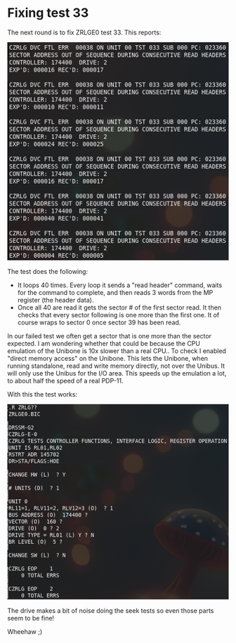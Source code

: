 # Fixing test 33

The next round is to fix ZRLGE0 test 33. This reports:

![test result](test33-result.png)

The test does the following:

* It loops 40 times. Every loop it sends a "read header" command, waits for the command to complete, and then reads 3 words from the MP register (the header data).
* Once all 40 are read it gets the sector # of the first sector read. It then checks that every sector following is one more than the first one. It of course wraps to sector 0 once sector 39 has been read.

In our failed test we often get a sector that is one more than the sector expected. I am wondering whether that could be because the CPU emulation of the Unibone is 10x slower than a real CPU.. To check I enabled "direct memory access" on the Unibone. This lets the Unibone, when running standalone, read and write memory directly, not over the Unibus. It will only use the Unibus for the I/O area. This speeds up the emulation a lot, to about half the speed of a real PDP-11.

With this the test works:

![Test ZRLG works!!](zrlg-works.png)

The drive makes a bit of noise doing the seek tests so even those parts seem to be fine!

Wheehaw ;)
